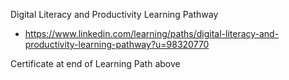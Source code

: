 

Digital Literacy and Productivity Learning Pathway
 * https://www.linkedin.com/learning/paths/digital-literacy-and-productivity-learning-pathway?u=98320770 

Certificate at end of Learning Path above
